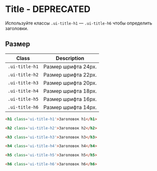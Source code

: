 <!--
docs/helpers/title__deprecated|100
-->

# Title - DEPRECATED

Используйте классы `.ui-title-h1` — `.ui-title-h6` чтобы определить заголовки.

## Размер

|      Class     |     Description     |
|----------------|---------------------|
| `.ui-title-h1` | Размер шрифта 24px. |
| `.ui-title-h2` | Размер шрифта 22px. |
| `.ui-title-h3` | Размер шрифта 20px. |
| `.ui-title-h4` | Размер шрифта 18px. |
| `.ui-title-h5` | Размер шрифта 16px. |
| `.ui-title-h6` | Размер шрифта 14px. |

``` html
<h1 class='ui-title-h1'>Заголовок h1</h1>

<h2 class='ui-title-h2'>Заголовок h2</h2>

<h3 class='ui-title-h3'>Заголовок h3</h3>

<h4 class='ui-title-h4'>Заголовок h4</h4>

<h5 class='ui-title-h5'>Заголовок h5</h5>

<h6 class='ui-title-h6'>Заголовок h6</h6>
```
